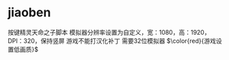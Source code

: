 # jiaoben
按键精灵天命之子脚本
模拟器分辨率设置为自定义，宽：1080，高：1920，DPI：320，保持竖屏
游戏不能打汉化补丁
需要32位模拟器
$\color{red}{游戏设置低画质}$
